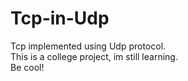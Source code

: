 # Tcp-in-Udp
Tcp implemented using Udp protocol.                                                                                                       
This is a college project, im still learning.                                                                                             
Be cool!
